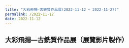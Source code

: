 ```yaml
---
title: "大彩飛揚—古銑賢作品展(2022-11-12 ~ 2022-11-27)"
permalink: /2022-11-12
date: 2022-11-12
---
```

## 大彩飛揚—古銑賢作品展（展覽影片製作）
